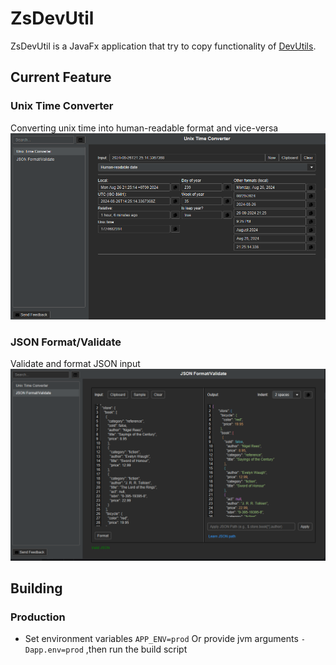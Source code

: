 # ZsDevUtil

ZsDevUtil is a JavaFx application that try to copy functionality of  [DevUtils](https://devutils.com/demo/).


## Current Feature

### Unix Time Converter
 Converting unix time into human-readable format and vice-versa
 ![Unix Time Converter ](assets/unix-converter.png)


### JSON Format/Validate
Validate and format JSON input
![Json Format/Validate](assets/json-format.png)

## Building
### Production
 - Set environment variables `APP_ENV=prod` Or provide jvm arguments `-Dapp.env=prod` ,then run the build script


